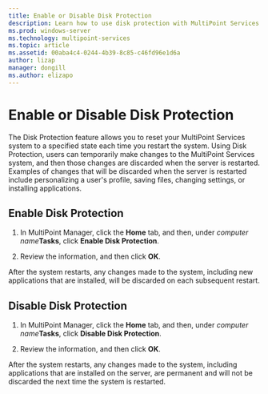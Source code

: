 ```yaml
---
title: Enable or Disable Disk Protection
description: Learn how to use disk protection with MultiPoint Services
ms.prod: windows-server
ms.technology: multipoint-services
ms.topic: article
ms.assetid: 00aba4c4-0244-4b39-8c85-c46fd96e1d6a
author: lizap
manager: dongill
ms.author: elizapo
---
```

# Enable or Disable Disk Protection
The Disk Protection feature allows you to reset your MultiPoint Services system to a specified state each time you restart the system. Using Disk Protection, users can temporarily make changes to the MultiPoint Services system, and then those changes are discarded when the server is restarted. Examples of changes that will be discarded when the server is restarted include personalizing a user's profile, saving files, changing settings, or installing applications.  
  
## Enable Disk Protection  
  
1.  In MultiPoint Manager, click the **Home** tab, and then, under *computer name***Tasks**, click **Enable Disk Protection**.  
  
2.  Review the information, and then click **OK**.  
  
After the system restarts, any changes made to the system, including new applications that are installed, will be discarded on each subsequent restart.  
  
## Disable Disk Protection  
  
1.  In MultiPoint Manager, click the **Home** tab, and then, under *computer name***Tasks**, click **Disable Disk Protection**.  
  
2.  Review the information, and then click **OK**.  
  
After the system restarts, any changes made to the system, including applications that are installed on the server, are permanent and will not be discarded the next time the system is restarted.  
  
